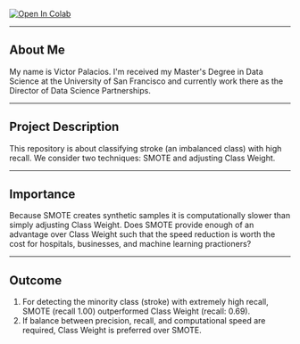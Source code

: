 [![Open In Colab](https://colab.research.google.com/assets/colab-badge.svg)](https://colab.research.google.com/github/Victor-Palacios/Using_Pipeline/blob/main/smote_and_stroke.ipynb)

----
About Me
----

My name is Victor Palacios. I'm received my Master's Degree in Data Science at the University of San Francisco and currently work there as the Director of Data Science Partnerships.

----
Project Description
----

This repository is about classifying stroke (an imbalanced class) with high recall. We consider two techniques: SMOTE and adjusting Class Weight.

----
Importance
----

Because SMOTE creates synthetic samples it is computationally slower than simply adjusting Class Weight. Does SMOTE provide enough of an advantage over Class Weight such that the speed reduction is worth the cost for hospitals, businesses, and machine learning practioners?

----
Outcome
----

1. For detecting the minority class (stroke) with extremely high recall, SMOTE (recall 1.00) outperformed Class Weight (recall: 0.69).
1. If balance between precision, recall, and computational speed are required, Class Weight is preferred over SMOTE.
